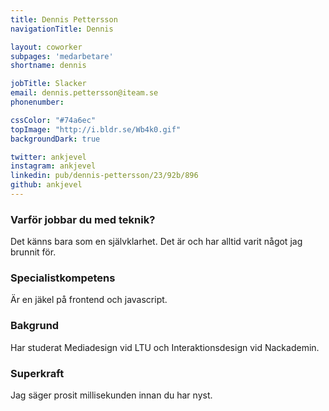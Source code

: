 ```yaml
---
title: Dennis Pettersson
navigationTitle: Dennis

layout: coworker
subpages: 'medarbetare'
shortname: dennis

jobTitle: Slacker
email: dennis.pettersson@iteam.se
phonenumber:

cssColor: "#74a6ec"
topImage: "http://i.bldr.se/Wb4k0.gif"
backgroundDark: true

twitter: ankjevel
instagram: ankjevel
linkedin: pub/dennis-pettersson/23/92b/896
github: ankjevel
---
```


### Varför jobbar du med teknik?
Det känns bara som en självklarhet. Det är och har alltid varit något jag brunnit för.

### Specialistkompetens
Är en jäkel på frontend och javascript.

### Bakgrund
Har studerat Mediadesign vid LTU och Interaktionsdesign vid Nackademin.

### Superkraft
Jag säger prosit millisekunden innan du har nyst.